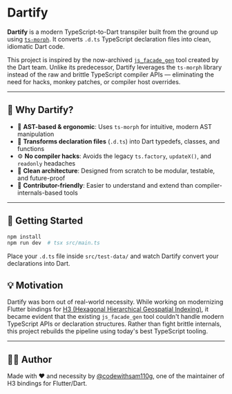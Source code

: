 # Dartify

**Dartify** is a modern TypeScript-to-Dart transpiler built from the ground up using [`ts-morph`](https://ts-morph.com/). It converts `.d.ts` TypeScript declaration files into clean, idiomatic Dart code.

This project is inspired by the now-archived [`js_facade_gen`](https://github.com/dart-lang/js_facade_gen) tool created by the Dart team. Unlike its predecessor, Dartify leverages the `ts-morph` library instead of the raw and brittle TypeScript compiler APIs — eliminating the need for hacks, monkey patches, or compiler host overrides.

---

## 🚀 Why Dartify?

- 🧠 **AST-based & ergonomic**: Uses `ts-morph` for intuitive, modern AST manipulation
- 🔄 **Transforms declaration files** (`.d.ts`) into Dart typedefs, classes, and functions
- ⚙️ **No compiler hacks**: Avoids the legacy `ts.factory`, `updateX()`, and `readonly` headaches
- 🧹 **Clean architecture**: Designed from scratch to be modular, testable, and future-proof
- 🤝 **Contributor-friendly**: Easier to understand and extend than compiler-internals-based tools

---

## 🔧 Getting Started

```bash
npm install
npm run dev  # tsx src/main.ts
```

Place your `.d.ts` file inside `src/test-data/` and watch Dartify convert your declarations into Dart.

## 💡 Motivation

Dartify was born out of real-world necessity. While working on modernizing Flutter bindings for [H3 (Hexagonal Hierarchical Geospatial Indexing)](https://github.com/uber/h3), it became evident that the existing `js_facade_gen` tool couldn't handle modern TypeScript APIs or declaration structures. Rather than fight brittle internals, this project rebuilds the pipeline using today's best TypeScript tooling.

---

## 👨‍💻 Author

Made with ❤️ and necessity by [@codewithsam110g](https://github.com/codewithsam110g), one of the maintainer of H3 bindings for Flutter/Dart.
